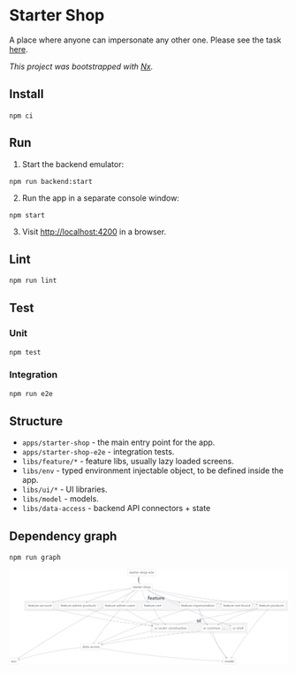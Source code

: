 # Starter Shop

A place where anyone can impersonate any other one. Please see the task [here](README-task.md).

*This project was bootstrapped with [Nx](https://nx.dev).*

## Install

```shell
npm ci
```

## Run

1. Start the backend emulator:

```shell
npm run backend:start
```

2. Run the app in a separate console window:

```shell
npm start
```

3. Visit [http://localhost:4200](http://localhost:4200) in a browser.

## Lint

```shell
npm run lint
```

## Test

### Unit

```shell
npm test
```

### Integration

```shell
npm run e2e
```

## Structure

- `apps/starter-shop` - the main entry point for the app.
- `apps/starter-shop-e2e` - integration tests.
- `libs/feature/*` - feature libs, usually lazy loaded screens.
- `libs/env` - typed environment injectable object, to be defined inside the app.
- `libs/ui/*` - UI libraries.
- `libs/model` - models.
- `libs/data-access` - backend API connectors + state

## Dependency graph

```shell
npm run graph
```

![Dependency graph](dependency-graph.png)

